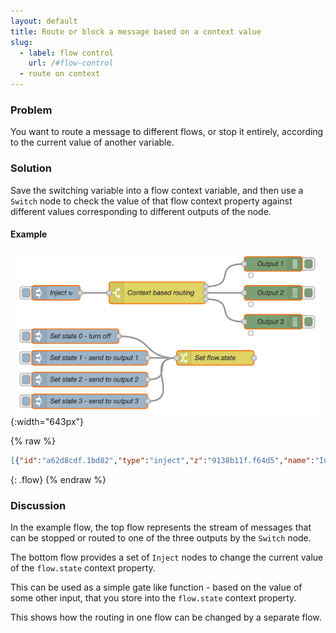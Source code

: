 ```yaml
---
layout: default
title: Route or block a message based on a context value
slug:
  - label: flow control
    url: /#flow-control
  - route on context
---
```


### Problem

You want to route a message to different flows, or stop it entirely, according to the current value
of another variable.

### Solution

Save the switching variable into a flow context variable, and then use a <code class="node">Switch</code> node to check the value of that flow context
property against different values corresponding to different outputs of the node.

#### Example

![](/images/basic/route-on-context.png){:width="643px"}

{% raw %}
~~~json
[{"id":"a62d8cdf.1bd82","type":"inject","z":"9138b11f.f64d5","name":"Inject","props":[{"p":"payload"},{"p":"topic","vt":"str"}],"repeat":"2","crontab":"","once":false,"onceDelay":0.1,"topic":"","payload":"","payloadType":"date","x":140,"y":585,"wires":[["b8bbbc41.f272"]]},{"id":"b8bbbc41.f272","type":"switch","z":"9138b11f.f64d5","name":"Context based routing","property":"state","propertyType":"flow","rules":[{"t":"eq","v":"1","vt":"num"},{"t":"eq","v":"2","vt":"num"},{"t":"eq","v":"3","vt":"num"}],"checkall":"true","repair":false,"outputs":3,"x":350,"y":585,"wires":[["9aa9c6b2.18a8e8"],["6ba4ec46.476794"],["a2e806c8.ffa168"]]},{"id":"9aa9c6b2.18a8e8","type":"debug","z":"9138b11f.f64d5","name":"Output 1","active":true,"tosidebar":true,"console":false,"tostatus":true,"complete":"payload","targetType":"msg","x":590,"y":525,"wires":[]},{"id":"6ba4ec46.476794","type":"debug","z":"9138b11f.f64d5","name":"Output 2","active":true,"tosidebar":true,"console":false,"tostatus":true,"complete":"payload","targetType":"msg","x":590,"y":585,"wires":[]},{"id":"a2e806c8.ffa168","type":"debug","z":"9138b11f.f64d5","name":"Output 3","active":true,"tosidebar":true,"console":false,"tostatus":true,"complete":"payload","targetType":"msg","x":590,"y":645,"wires":[]},{"id":"8aabdb51.e8b538","type":"inject","z":"9138b11f.f64d5","name":"Set state 0 - turn off","props":[{"p":"payload"},{"p":"topic","vt":"str"}],"repeat":"","crontab":"","once":false,"onceDelay":0.1,"topic":"","payload":"0","payloadType":"num","x":180,"y":675,"wires":[["e46083e4.1f17b"]]},{"id":"d1722dee.48db4","type":"inject","z":"9138b11f.f64d5","name":"Set state 1 - send to output 1","props":[{"p":"payload"},{"p":"topic","vt":"str"}],"repeat":"","crontab":"","once":false,"onceDelay":0.1,"topic":"","payload":"1","payloadType":"num","x":210,"y":720,"wires":[["e46083e4.1f17b"]]},{"id":"4bdb08de.706328","type":"inject","z":"9138b11f.f64d5","name":"Set state 2 - send to output 2","props":[{"p":"payload"},{"p":"topic","vt":"str"}],"repeat":"","crontab":"","once":false,"onceDelay":0.1,"topic":"","payload":"2","payloadType":"num","x":210,"y":765,"wires":[["e46083e4.1f17b"]]},{"id":"220ce0a6.cf81e","type":"inject","z":"9138b11f.f64d5","name":"Set state 3 - send to output 3","props":[{"p":"payload"},{"p":"topic","vt":"str"}],"repeat":"","crontab":"","once":false,"onceDelay":0.1,"topic":"","payload":"3","payloadType":"num","x":210,"y":810,"wires":[["e46083e4.1f17b"]]},{"id":"e46083e4.1f17b","type":"change","z":"9138b11f.f64d5","name":"Set flow.state","rules":[{"t":"set","p":"state","pt":"flow","to":"payload","tot":"msg"}],"action":"","property":"","from":"","to":"","reg":false,"x":470,"y":720,"wires":[[]]}]
~~~
{: .flow}
{% endraw %}

### Discussion

In the example flow, the top flow represents the stream of messages that can be stopped or routed to one of the three outputs by the <code class="node">Switch</code> node.

The bottom flow provides a set of <code class="node">Inject</code> nodes to change
the current value of the `flow.state` context property.

This can be used as a simple gate like function - based on the value of some other input, that you store into the `flow.state` context property.

This shows how the routing in one flow can be changed by a separate flow.
